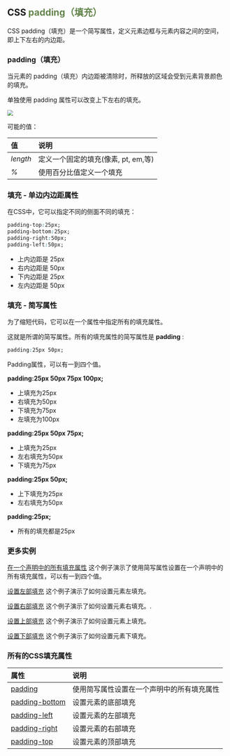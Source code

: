 ## CSS <span style="color:#64854c">padding（填充）</span>

CSS padding（填充）是一个简写属性，定义元素边框与元素内容之间的空间，即上下左右的内边距。

### padding（填充）

当元素的 padding（填充）内边距被清除时，所释放的区域会受到元素背景颜色的填充。

单独使用 padding 属性可以改变上下左右的填充。

<img src="D:\Desktop\Java\Web\CSS\CSSLearn\resources\img\img12.png" style="zoom:80%;" >

可能的值：

| 值       | 说明                                |
| :------- | :---------------------------------- |
| *length* | 定义一个固定的填充(像素, pt, em,等) |
| *%*      | 使用百分比值定义一个填充            |

### 填充 - 单边内边距属性

在CSS中，它可以指定不同的侧面不同的填充：

```css
padding-top:25px;
padding-bottom:25px;
padding-right:50px;
padding-left:50px;
```

- 上内边距是 25px
- 右内边距是 50px
- 下内边距是 25px
- 左内边距是 50px

### 填充 - 简写属性

为了缩短代码，它可以在一个属性中指定所有的填充属性。

这就是所谓的简写属性。所有的填充属性的简写属性是 **padding** :

```css
padding:25px 50px;
```

Padding属性，可以有一到四个值。

 **padding:25px 50px 75px 100px;**

- 上填充为25px
- 右填充为50px
- 下填充为75px
- 左填充为100px

 **padding:25px 50px 75px;**

- 上填充为25px
- 左右填充为50px
- 下填充为75px

 **padding:25px 50px;**

- 上下填充为25px
- 左右填充为50px

 **padding:25px;**

- 所有的填充都是25px

### 更多实例

[在一个声明中的所有填充属性](https://www.runoob.com/try/try.php?filename=trycss_padding)
这个例子演示了使用简写属性设置在一个声明中的所有填充属性，可以有一到四个值。

[设置左部填充](https://www.runoob.com/try/try.php?filename=trycss_padding-left)
这个例子演示了如何设置元素左填充。

[设置右部填充](https://www.runoob.com/try/try.php?filename=trycss_padding-right)
这个例子演示了如何设置元素右填充。.

[设置上部填充](https://www.runoob.com/try/try.php?filename=trycss_padding-top)
这个例子演示了如何设置元素上填充。

[设置下部填充](https://www.runoob.com/try/try.php?filename=trycss_padding-bottom)
这个例子演示了如何设置元素下填充。

### 所有的CSS填充属性

| 属性                                                         | 说明                                       |
| :----------------------------------------------------------- | :----------------------------------------- |
| [padding](https://www.runoob.com/cssref/pr-padding.html)     | 使用简写属性设置在一个声明中的所有填充属性 |
| [padding-bottom](https://www.runoob.com/cssref/pr-padding-bottom.html) | 设置元素的底部填充                         |
| [padding-left](https://www.runoob.com/cssref/pr-padding-left.html) | 设置元素的左部填充                         |
| [padding-right](https://www.runoob.com/cssref/pr-padding-right.html) | 设置元素的右部填充                         |
| [padding-top](https://www.runoob.com/cssref/pr-padding-top.html) | 设置元素的顶部填充                         |


